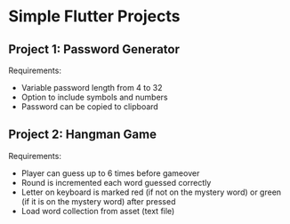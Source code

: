 # Simple Flutter Projects

## Project 1: Password Generator

Requirements:

- Variable password length from 4 to 32
- Option to include symbols and numbers
- Password can be copied to clipboard

## Project 2: Hangman Game

Requirements:

- Player can guess up to 6 times before gameover
- Round is incremented each word guessed correctly
- Letter on keyboard is marked red (if not on the mystery word) or green (if it is on the mystery word) after pressed
- Load word collection from asset (text file)
